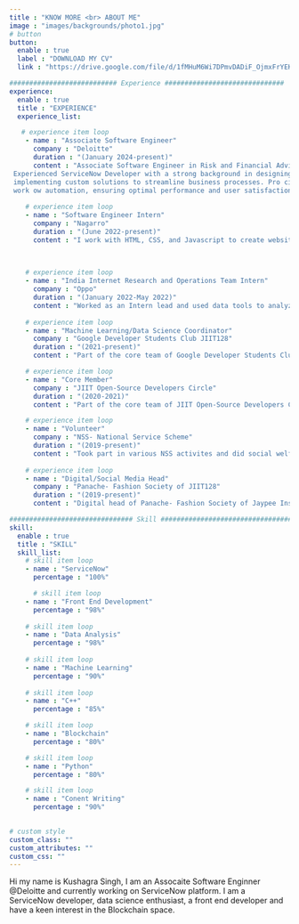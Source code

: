 ```yaml
---
title : "KNOW MORE <br> ABOUT ME"
image : "images/backgrounds/photo1.jpg"
# button
button:
  enable : true
  label : "DOWNLOAD MY CV"
  link : "https://drive.google.com/file/d/1fMHuM6Wi7DPmvDADiF_OjmxFrYEKUK9l/view?usp=sharing"

########################### Experience ##############################
experience:
  enable : true
  title : "EXPERIENCE"
  experience_list:

   # experience item loop
    - name : "Associate Software Engineer"
      company : "Deloitte"
      duration : "(January 2024-present)"
      content : "Associate Software Engineer in Risk and Financial Advisory of Deloitte USI (O ces of the US).
 Experienced ServiceNow Developer with a strong background in designing, developing, and
 implementing custom solutions to streamline business processes. Pro cient in ITSM, ITOM, and
 work ow automation, ensuring optimal performance and user satisfaction."
      
    # experience item loop
    - name : "Software Engineer Intern"
      company : "Nagarro"
      duration : "(June 2022-present)"
      content : "I work with HTML, CSS, and Javascript to create websites and web applications like Personal, Business, Blog, E-comerches etc."

     
      
    # experience item loop
    - name : "India Internet Research and Operations Team Intern"
      company : "Oppo"
      duration : "(January 2022-May 2022)"
      content : "Worked as an Intern lead and used data tools to analyze the data related to Mobile gaming, inorder to produce quality content for the One Plus Games App and undertook responisibility of the work of my team as well."
      
    # experience item loop
    - name : "Machine Learning/Data Science Coordinator"
      company : "Google Developer Students Club JIIT128"
      duration : "(2021-present)"
      content : "Part of the core team of Google Developer Students Club of Jaypee Institute of Information Technology sector 128 chapter. Held various Hackathons with the team and organized talks regarding various subjects such as Cyber Security, Machine Learning, Data Science, Web Development"

    # experience item loop
    - name : "Core Member"
      company : "JIIT Open-Source Developers Circle"
      duration : "(2020-2021)"
      content : "Part of the core team of JIIT Open-Source Developers Circle of Jaypee Institute of Information Technology sector 128. Helped the team carry out various activities related to open source to create awareness about it."

    # experience item loop
    - name : "Volunteer"
      company : "NSS- National Service Scheme"
      duration : "(2019-present)"
      content : "Took part in various NSS activites and did social welfare work ranging from organizing and taking part in Blood Donation Drive, Literacy drives, Organizing teaching sessions for the economical weaker section of students and did other social service work."
    
    # experience item loop
    - name : "Digital/Social Media Head"
      company : "Panache- Fashion Society of JIIT128"
      duration : "(2019-present)"
      content : "Digital head of Panache- Fashion Society of Jaypee Institute of Information Technology sector 128. Helped the team organize various competitions and lead the social handles of the team."

############################### Skill #################################
skill:
  enable : true
  title : "SKILL"
  skill_list:
    # skill item loop
    - name : "ServiceNow"
      percentage : "100%"

      # skill item loop
    - name : "Front End Development"
      percentage : "98%"
      
    # skill item loop
    - name : "Data Analysis"
      percentage : "98%"
      
    # skill item loop
    - name : "Machine Learning"
      percentage : "90%"
      
    # skill item loop
    - name : "C++"
      percentage : "85%"

    # skill item loop
    - name : "Blockchain"
      percentage : "80%"

    # skill item loop
    - name : "Python"
      percentage : "80%"

    # skill item loop
    - name : "Conent Writing"
      percentage : "90%"

      
# custom style
custom_class: "" 
custom_attributes: "" 
custom_css: ""
---
```


Hi my name is Kushagra Singh, I am an Assocaite Software Enginner @Deloitte and currently working on ServiceNow platform. I am a ServiceNow developer, data science enthusiast, a front end developer and have a keen interest in the Blockchain space.
